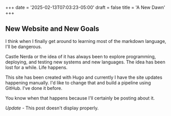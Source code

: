 +++
date = '2025-02-13T07:03:23-05:00'
draft = false
title = 'A New Dawn'
+++
## New Website and New Goals

I think when I finally get around to learning most of the markdown language, I'll be dangerous.

Castle Nerda or the idea of it has always been to explore programming, deploying, and testing new systems and new languages. The idea has been lost for a while.
Life happens.

This site has been created with Hugo and currently I have the site updates happening manually. I'd like to change that and build a pipeline using GitHub. I've done it before.

You know when that happens because I'll certainly be posting about it.

_Update_ - This post doesn't display properly.